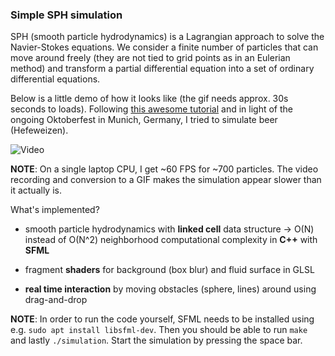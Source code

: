 
### Simple SPH simulation

SPH (smooth particle hydrodynamics) is a Lagrangian approach
to solve the Navier-Stokes equations. We consider a finite number of particles that can move around freely (they are not tied to grid points as in an Eulerian method) and transform a partial differential equation into a set of ordinary differential equations.

Below is a little demo of how it looks like (the gif needs approx. 30s seconds to loads). Following [this awesome tutorial](https://www.youtube.com/watch?v=-0m05gzk8nk) and in light of the ongoing Oktoberfest in Munich, Germany, I tried to simulate beer (Hefeweizen).

![Video](gifs/beer_sph_4x.GIF)

**NOTE**: On a single laptop CPU, I get ~60 FPS for ~700 particles.
The video recording and conversion to a GIF makes the simulation appear slower than it actually is.

What's implemented?

- smooth particle hydrodynamics with **linked cell** data structure ->
O(N) instead of O(N^2) neighborhood computational complexity in
**C++** with **SFML**

- fragment **shaders** for background (box blur) and fluid surface
in GLSL

- **real time interaction** by moving obstacles (sphere, lines) around
using drag-and-drop

**NOTE**: In order to run the code yourself, SFML needs to be installed using e.g. ```sudo apt install libsfml-dev```. Then you should be able to run ```make ``` and lastly ```./simulation```. Start the simulation by pressing the space bar.

